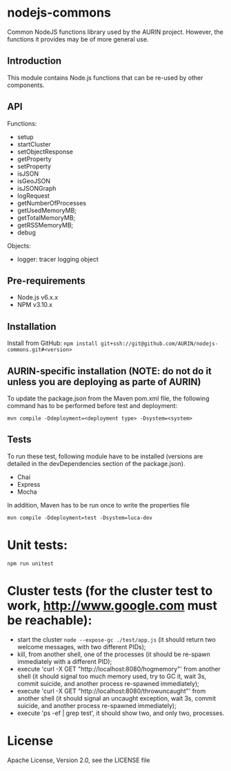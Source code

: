 # nodejs-commons

Common NodeJS functions library used by the AURIN project. However, the functions it provides may be 
of more general use.


## Introduction

This module contains Node.js functions that can be re-used by other components.


API
---

Functions:
* setup
* startCluster
* setObjectResponse
* getProperty
* setProperty
* isJSON
* isGeoJSON
* isJSONGraph
* logRequest
* getNumberOfProcesses
* getUsedMemoryMB;
* getTotalMemoryMB;
* getRSSMemoryMB;
* debug


Objects:
* logger: tracer logging object

## Pre-requirements

* Node.js v6.x.x
* NPM v3.10.x


## Installation

Install from GitHub:
  `npm install git+ssh://git@github.com/AURIN/nodejs-commons.git#<version>`


## AURIN-specific installation (NOTE: do not do it unless you are deploying as parte of AURIN)

To update the package.json from the Maven pom.xml file, the following command has to be performed before test and deployment:

  `mvn compile -Ddeployment=<deployment type> -Dsystem=<system>`
  

## Tests

To run these test, following module have to be installed (versions are detailed in the devDependencies section of the package.json).

* Chai
* Express
* Mocha

In addition, Maven has to be run once to write the properties file

  `mvn compile -Ddeployment=test -Dsystem=luca-dev`
  

# Unit tests:

  `npm run unitest`
  
  
# Cluster tests (for the cluster test to work, http://www.google.com must be reachable):

* start the cluster `node --expose-gc ./test/app.js` (it should return two welcome messages, 
with two different PIDs);
* kill, from another shell, one of the processes (it should be re-spawn immediately with a different PID); 
* execute 'curl -X GET "http://localhost:8080/hogmemory"' from another shell (it should signal too much
memory used, try to GC it, wait 3s, commit suicide, and another process re-spawned immediately);
* execute 'curl -X GET "http://localhost:8080/throwuncaught"' from another shell (it should signal an uncaught 
exception, wait 3s, commit suicide, and another process re-spawned immediately);
* execute 'ps -ef | grep test', it should show two, and only two, processes. 


# License

Apache License, Version 2.0, see the LICENSE file  

  

